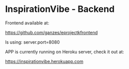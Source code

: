 # InspirationVibe - Backend

Frontend available at:

https://github.com/ganzes/eprojectkfrontend

Is using:
server.port=8080

APP is currently running on Heroku server, check it out at:

https://inspirationvibe.herokuapp.com